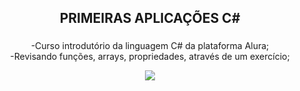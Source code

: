 <h2 align="center">PRIMEIRAS APLICAÇÕES C#</h2>

###

<p align="center">-Curso introdutório da linguagem C# da plataforma Alura;<br>-Revisando funções, arrays, propriedades, através de um exercício;</p>

<div align="center">
  <img src="https://github.com/user-attachments/assets/25299430-28ca-483f-8be9-af8de4095549">
</div>

###

